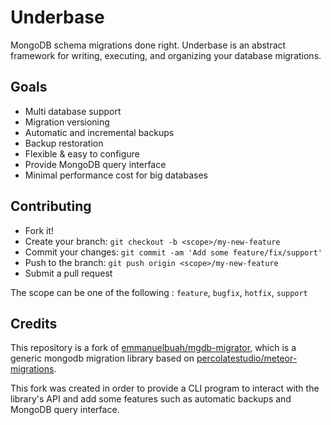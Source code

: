 # Underbase

MongoDB schema migrations done right. Underbase is an abstract framework for writing, executing, and organizing your database migrations.

## Goals

- Multi database support
- Migration versioning
- Automatic and incremental backups
- Backup restoration
- Flexible & easy to configure
- Provide MongoDB query interface
- Minimal performance cost for big databases

## Contributing

- Fork it!
- Create your branch: `git checkout -b <scope>/my-new-feature`
- Commit your changes: `git commit -am 'Add some feature/fix/support'`
- Push to the branch: `git push origin <scope>/my-new-feature`
- Submit a pull request

The scope can be one of the following : `feature`, `bugfix`, `hotfix`, `support`

## Credits

This repository is a fork of [emmanuelbuah/mgdb-migrator](https://github.com/emmanuelbuah/mgdb-migrator), which is a generic mongodb migration library based on [percolatestudio/meteor-migrations](https://github.com/percolatestudio/meteor-migrations).

This fork was created in order to provide a CLI program to interact with the library's API and add some features such as automatic backups and MongoDB query interface.
